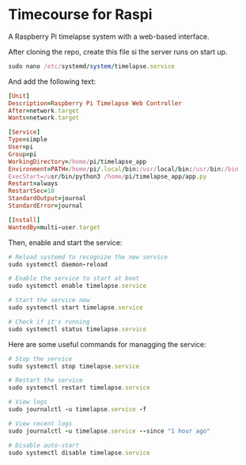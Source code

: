 # Timecourse for Raspi
A Raspberry Pi timelapse system with a web-based interface.

After cloning the repo, create this file si the server runs on start up.

```ruby
sudo nano /etc/systemd/system/timelapse.service
```

And add the following text: 

```ruby
[Unit]
Description=Raspberry Pi Timelapse Web Controller
After=network.target
Wants=network.target

[Service]
Type=simple
User=pi
Group=pi
WorkingDirectory=/home/pi/timelapse_app
Environment=PATH=/home/pi/.local/bin:/usr/local/bin:/usr/bin:/bin
ExecStart=/usr/bin/python3 /home/pi/timelapse_app/app.py
Restart=always
RestartSec=10
StandardOutput=journal
StandardError=journal

[Install]
WantedBy=multi-user.target
```

Then, enable and start the service:

```ruby
# Reload systemd to recognize the new service
sudo systemctl daemon-reload

# Enable the service to start at boot
sudo systemctl enable timelapse.service

# Start the service now
sudo systemctl start timelapse.service

# Check if it's running
sudo systemctl status timelapse.service
```

Here are some useful commands for managging the service:

```ruby
# Stop the service
sudo systemctl stop timelapse.service

# Restart the service
sudo systemctl restart timelapse.service

# View logs
sudo journalctl -u timelapse.service -f

# View recent logs
sudo journalctl -u timelapse.service --since "1 hour ago"

# Disable auto-start
sudo systemctl disable timelapse.service
```

